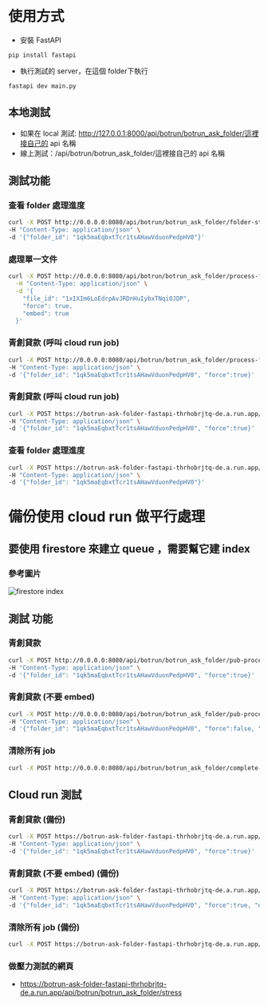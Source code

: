 # 使用方式
- 安裝 FastAPI
```shell
pip install fastapi
```
- 執行測試的 server，在這個 folder下執行
```shell
fastapi dev main.py
```
## 本地測試
 - 如果在 local 測試: http://127.0.0.1:8000/api/botrun/botrun_ask_folder/這裡接自己的 api 名稱
 - 線上測試：/api/botrun/botrun_ask_folder/這裡接自己的 api 名稱

## 測試功能
### 查看 folder 處理進度
```bash
curl -X POST http://0.0.0.0:8080/api/botrun/botrun_ask_folder/folder-status \
-H "Content-Type: application/json" \
-d '{"folder_id": "1qk5maEqbxtTcr1tsAHawVduonPedpHV0"}'
```

### 處理單一文件
```bash
curl -X POST http://0.0.0.0:8080/api/botrun/botrun_ask_folder/process-file \
  -H "Content-Type: application/json" \
  -d '{
    "file_id": "1xIXIm6LoEdrpAvJRDnHuIybxTNqi0JDP",
    "force": true,
    "embed": true
  }'
```
### 青創貸款 (呼叫 cloud run job)
```bash
curl -X POST http://0.0.0.0:8080/api/botrun/botrun_ask_folder/process-folder-job \
-H "Content-Type: application/json" \
-d '{"folder_id": "1qk5maEqbxtTcr1tsAHawVduonPedpHV0", "force":true}'
```

### 青創貸款 (呼叫 cloud run job)
```bash
curl -X POST https://botrun-ask-folder-fastapi-thrhobrjtq-de.a.run.app/api/botrun/botrun_ask_folder/process-folder-job \
-H "Content-Type: application/json" \
-d '{"folder_id": "1qk5maEqbxtTcr1tsAHawVduonPedpHV0", "force":true}'
```

### 查看 folder 處理進度
```bash
curl -X POST https://botrun-ask-folder-fastapi-thrhobrjtq-de.a.run.app/api/botrun/botrun_ask_folder/folder-status \
-H "Content-Type: application/json" \
-d '{"folder_id": "1qk5maEqbxtTcr1tsAHawVduonPedpHV0"}'
```









# 備份使用 cloud run 做平行處理
## 要使用 firestore 來建立 queue ，需要幫它建 index
### 參考圖片  
![firestore index](https://i.ibb.co/PmqgtV7/2024-08-22-7-46-32.png)

## 測試 功能
### 青創貸款 
```bash
curl -X POST http://0.0.0.0:8080/api/botrun/botrun_ask_folder/pub-process-folder \
-H "Content-Type: application/json" \
-d '{"folder_id": "1qk5maEqbxtTcr1tsAHawVduonPedpHV0", "force":true}'
```

### 青創貸款 (不要 embed)
```bash
curl -X POST http://0.0.0.0:8080/api/botrun/botrun_ask_folder/pub-process-folder \
-H "Content-Type: application/json" \
-d '{"folder_id": "1qk5maEqbxtTcr1tsAHawVduonPedpHV0", "force":false, "embed":false}'
```
### 清除所有 job
```bash
curl -X POST http://0.0.0.0:8080/api/botrun/botrun_ask_folder/complete-all-jobs 
```

## Cloud run 測試
### 青創貸款 (備份)
```bash
curl -X POST https://botrun-ask-folder-fastapi-thrhobrjtq-de.a.run.app/api/botrun/botrun_ask_folder/pub-process-folder \
-H "Content-Type: application/json" \
-d '{"folder_id": "1qk5maEqbxtTcr1tsAHawVduonPedpHV0", "force":true}'
```

### 青創貸款 (不要 embed)  (備份)
```bash
curl -X POST https://botrun-ask-folder-fastapi-thrhobrjtq-de.a.run.app/api/botrun/botrun_ask_folder/pub-process-folder \
-H "Content-Type: application/json" \
-d '{"folder_id": "1qk5maEqbxtTcr1tsAHawVduonPedpHV0", "force":true, "embed":false}'
```
### 清除所有 job  (備份)
```bash
curl -X POST https://botrun-ask-folder-fastapi-thrhobrjtq-de.a.run.app/api/botrun/botrun_ask_folder/complete-all-jobs 
```


### 做壓力測試的網頁
- https://botrun-ask-folder-fastapi-thrhobrjtq-de.a.run.app/api/botrun/botrun_ask_folder/stress